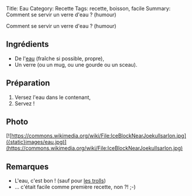 Title: Eau
Category: Recette
Tags: recette, boisson, facile
Summary: Comment se servir un verre d'eau ? (humour)

Comment se servir un verre d'eau ? (humour)

## Ingrédients
- De l'[eau](https://fr.wikipedia.org/wiki/Eau) (fraîche si possible, propre),
- <i class="fa fa-glass" aria-hidden="true"></i> Un verre (ou un mug, ou une gourde ou un sceau).

## Préparation
1. Versez l'eau dans le contenant,
2. Servez !

## Photo
[![https://commons.wikimedia.org/wiki/File:IceBlockNearJoekullsarlon.jpg]({static}images/eau.jpg)](https://commons.wikimedia.org/wiki/File:IceBlockNearJoekullsarlon.jpg)

## Remarques
- L'eau, c'est bon ! (sauf pour [les trolls](https://fr.wikipedia.org/wiki/H%C3%A9bus#Pouvoirs))
- ... c'était facile comme première recette, non ?! ;-)
